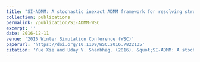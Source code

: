 ```yaml
---
title: "SI-ADMM: A stochastic inexact ADMM framework for resolving structured stochastic convex programs"
collection: publications
permalink: /publication/SI-ADMM-WSC
excerpt: ''
date: 2016-12-11
venue: '2016 Winter Simulation Conference (WSC)'
paperurl: 'https://doi.org/10.1109/WSC.2016.7822135'
citation: 'Yue Xie and Uday V. Shanbhag. (2016). &quot;SI-ADMM: A stochastic inexact ADMM framework for resolving structured stochastic convex programs.&quot; <i>2016 Winter Simulation Conference (WSC)</i>. Washington, DC, 2016, pp. 714-725.'
---
```

